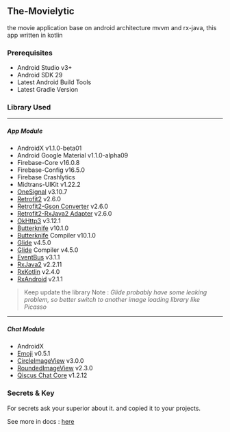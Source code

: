 ## The-Movielytic
the movie application base on android architecture mvvm and  rx-java, this app written in kotlin

### Prerequisites
- Android Studio v3+
- Android SDK 29
- Latest Android Build Tools
- Latest Gradle Version

### Library Used
___________________
##### App Module
- AndroidX  v1.1.0-beta01
- Android Google Material v1.1.0-alpha09
- Firebase-Core v16.0.8
- Firebase-Config v16.5.0
- Firebase Crashlytics
- Midtrans-UIKit v1.22.2
- [OneSignal](https://documentation.onesignal.com/docs/android-sdk-setup "OneSignal") v3.10.7
- [Retrofit2](https://square.github.io/retrofit/ "Retrofit2") v2.6.0
- [Retrofit2-Gson Converter](https://github.com/square/retrofit/tree/master/retrofit-converters/gson) v2.6.0
- [Retrofit2-RxJava2 Adapter](https://github.com/square/retrofit/tree/master/retrofit-adapters/rxjava2) v2.6.0
- [OkHttp3](https://square.github.io/okhttp/ "OkHttp3") v3.12.1
- [Butterknife](https://jakewharton.github.io/butterknife/ "Butterknife") v10.1.0
- [Butterknife](https://jakewharton.github.io/butterknife/ "Butterknife") Compiler v10.1.0
- [Glide](https://github.com/bumptech/glide "Glide") v4.5.0
- [Glide](https://github.com/bumptech/glide "Glide") Compiler v4.5.0
- [EventBus](https://github.com/greenrobot/EventBus "EventBus") v3.1.1
- [RxJava2](https://github.com/ReactiveX/RxJava/tree/2.x) v2.2.11
- [RxKotlin](https://github.com/ReactiveX/RxKotlin) v2.4.0
- [RxAndroid](https://github.com/ReactiveX/RxAndroid) v2.1.1

>Keep update the library
> Note : *Glide probably have some leaking problem, so better switch to another image loading library like Picasso*

___________________
##### Chat Module
- AndroidX
- [Emoji](https://github.com/vanniktech/Emoji "Emoji")  v0.5.1
- [CircleImageView](https://github.com/hdodenhof/CircleImageView "CircleImageView")  v3.0.0
- [RoundedImageView](https://github.com/vinc3m1/RoundedImageView "RoundedImageView")  v2.3.0
- [Qiscus Chat Core](https://documentation.qiscus.com/chat-sdk-android "Qiscus Chat Core")  v1.2.12


### Secrets & Key
For secrets ask your superior about it.  and copied it to your projects.

See more in docs : [here](https://bitbucket.org/schoters/schoters-android/src/b50fe6c34232/docs/?at=staging&mode=edit&spa=0&fileviewer=file-view-default)
